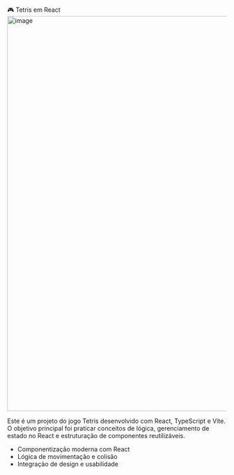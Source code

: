 🎮 Tetris em React
<img width="1468" height="909" alt="image" src="https://github.com/user-attachments/assets/e455e222-a122-4b52-99e9-a5560e7e2943" />

Este é um projeto do jogo Tetris desenvolvido com React, TypeScript e Vite.
O objetivo principal foi praticar conceitos de lógica, gerenciamento de estado no React e estruturação de componentes reutilizáveis.


- Componentização moderna com React
- Lógica de movimentação e colisão
- Integração de design e usabilidade

